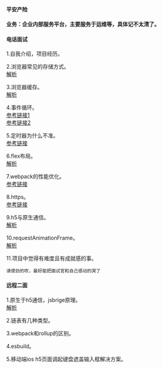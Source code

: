 #### 平安产险
#### 业务：企业内部服务平台，主要服务于运维等，具体记不太清了。
  
#### 电话面试
1.自我介绍，项目经历。  
  
2.浏览器常见的存储方式。  
[解析](https://github.com/Vitaminaq/interview-collection/issues/14)
  
3.浏览器缓存。   
[解析](https://github.com/Vitaminaq/interview-collection/issues/15)
  
4.事件循环。  
[参考链接1](https://github.com/Advanced-Frontend/Daily-Interview-Question/issues/7)  
[参考链接2](https://zhuanlan.zhihu.com/p/142742003)  
  
5.定时器为什么不准。  
[参考链接](https://www.cnblogs.com/songyao666/p/15812379.html)    
  
6.flex布局。  
[解析](https://github.com/Vitaminaq/interview-collection/issues/13)
  
7.webpack的性能优化。  
[参考链接](https://zhuanlan.zhihu.com/p/490076369)  
  
8.https。  
[参考链接](https://www.jianshu.com/p/14cd2c9d2cd2)  
  
9.h5与原生通信。  
[解析](https://github.com/Vitaminaq/interview-collection/issues/17)
  
10.requestAnimationFrame。  
[解析](https://github.com/Vitaminaq/interview-collection/issues/18)
  
11.项目中觉得有难度且有成就感的事。  
```
请使劲的吹，最好能把面试官和自己感动的哭了
```

#### 远程二面
1.原生于h5通信，jsbrige原理。  
[解析](https://github.com/Vitaminaq/interview-collection/issues/17)  
  
2.链表有几种类型。  
  
3.webpack和rollup的区别。  
  
4.esbuild。  
  
5.移动端ios h5页面调起键盘遮盖输入框解决方案。  
  
  
